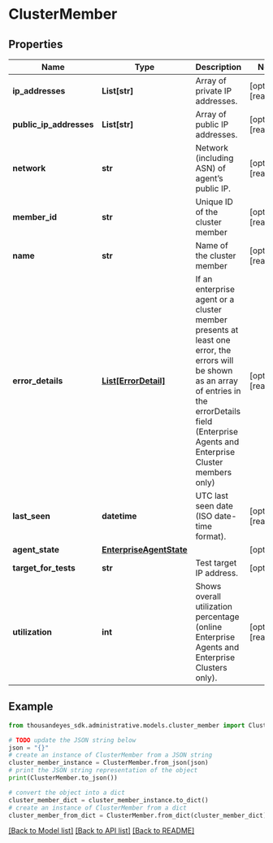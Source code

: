 # ClusterMember


## Properties

Name | Type | Description | Notes
------------ | ------------- | ------------- | -------------
**ip_addresses** | **List[str]** | Array of private IP addresses. | [optional] [readonly] 
**public_ip_addresses** | **List[str]** | Array of public IP addresses. | [optional] [readonly] 
**network** | **str** | Network (including ASN) of agent’s public IP. | [optional] [readonly] 
**member_id** | **str** | Unique ID of the cluster member | [optional] [readonly] 
**name** | **str** | Name of the cluster member | [optional] [readonly] 
**error_details** | [**List[ErrorDetail]**](ErrorDetail.md) | If an enterprise agent or a cluster member presents at least one error, the errors will be shown as an array of entries in the errorDetails field (Enterprise Agents and Enterprise Cluster members only) | [optional] [readonly] 
**last_seen** | **datetime** | UTC last seen date (ISO date-time format). | [optional] [readonly] 
**agent_state** | [**EnterpriseAgentState**](EnterpriseAgentState.md) |  | [optional] 
**target_for_tests** | **str** | Test target IP address. | [optional] 
**utilization** | **int** | Shows overall utilization percentage (online Enterprise Agents and Enterprise Clusters only). | [optional] [readonly] 

## Example

```python
from thousandeyes_sdk.administrative.models.cluster_member import ClusterMember

# TODO update the JSON string below
json = "{}"
# create an instance of ClusterMember from a JSON string
cluster_member_instance = ClusterMember.from_json(json)
# print the JSON string representation of the object
print(ClusterMember.to_json())

# convert the object into a dict
cluster_member_dict = cluster_member_instance.to_dict()
# create an instance of ClusterMember from a dict
cluster_member_from_dict = ClusterMember.from_dict(cluster_member_dict)
```
[[Back to Model list]](../README.md#documentation-for-models) [[Back to API list]](../README.md#documentation-for-api-endpoints) [[Back to README]](../README.md)


